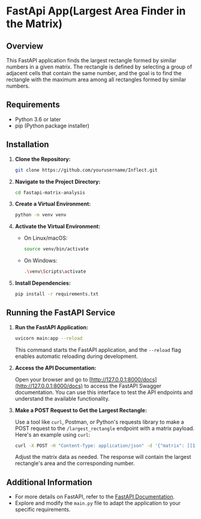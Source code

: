 # FastApi App(Largest Area Finder in the Matrix)

## Overview

This FastAPI application finds the largest rectangle formed by similar numbers in a given matrix. The rectangle is defined by selecting a group of adjacent cells that contain the same number, and the goal is to find the rectangle with the maximum area among all rectangles formed by similar numbers.

## Requirements

- Python 3.6 or later
- pip (Python package installer)

## Installation

1. **Clone the Repository:**

    ```bash
    git clone https://github.com/yourusername/Inflect.git
    ```

2. **Navigate to the Project Directory:**

    ```bash
    cd fastapi-matrix-analysis
    ```

3. **Create a Virtual Environment:**

    ```bash
    python -m venv venv
    ```

4. **Activate the Virtual Environment:**

    - On Linux/macOS:

        ```bash
        source venv/bin/activate
        ```

    - On Windows:

        ```bash
        .\venv\Scripts\activate
        ```

5. **Install Dependencies:**

    ```bash
    pip install -r requirements.txt
    ```

## Running the FastAPI Service

1. **Run the FastAPI Application:**

    ```bash
    uvicorn main:app --reload
    ```

    This command starts the FastAPI application, and the `--reload` flag enables automatic reloading during development.

2. **Access the API Documentation:**

    Open your browser and go to [http://127.0.0.1:8000/docs](http://127.0.0.1:8000/docs) to access the FastAPI Swagger documentation. You can use this interface to test the API endpoints and understand the available functionality.

3. **Make a POST Request to Get the Largest Rectangle:**

    Use a tool like `curl`, Postman, or Python's requests library to make a POST request to the `/largest_rectangle` endpoint with a matrix payload. Here's an example using `curl`:

    ```bash
    curl -X POST -H "Content-Type: application/json" -d '{"matrix": [[1, 2, 3], [4, 5, 6], [7, 8, 9]]}' http://127.0.0.1:8000/largest_rectangle
    ```

    Adjust the matrix data as needed. The response will contain the largest rectangle's area and the corresponding number.

## Additional Information

- For more details on FastAPI, refer to the [FastAPI Documentation](https://fastapi.tiangolo.com/).
- Explore and modify the `main.py` file to adapt the application to your specific requirements.
